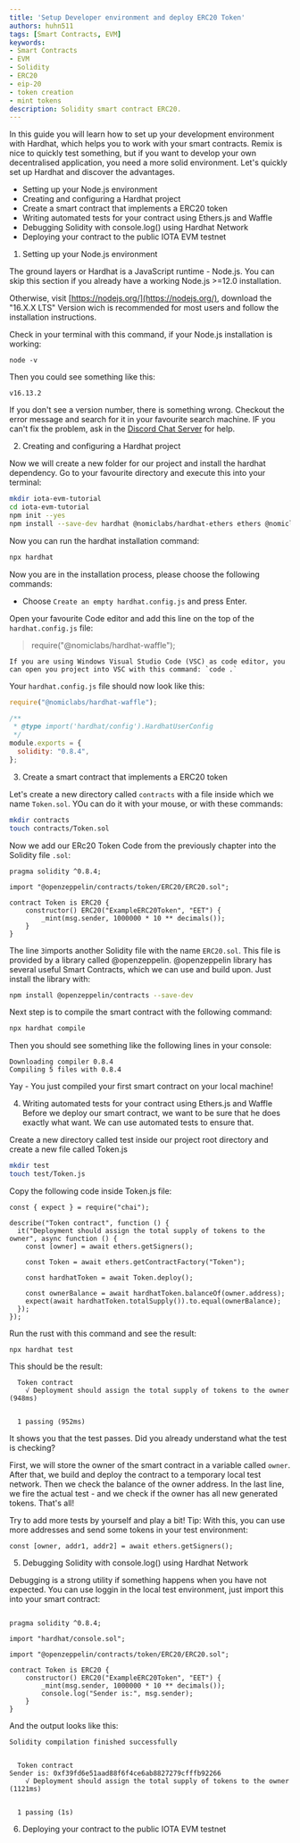```yaml
---
title: 'Setup Developer environment and deploy ERC20 Token'
authors: huhn511
tags: [Smart Contracts, EVM]
keywords:
- Smart Contracts
- EVM
- Solidity
- ERC20
- eip-20
- token creation
- mint tokens
description: Solidity smart contract ERC20.
---
```


In this guide you will learn how to set up your development environment with Hardhat, which helps you to work with your smart contracts. Remix is nice to quickly test something, but if you want to develop your own decentralised application, you need a more solid environment. Let's quickly set up Hardhat and discover the advantages.

- Setting up your Node.js environment
- Creating and configuring a Hardhat project
- Create a smart contract that implements a ERC20 token
- Writing automated tests for your contract using Ethers.js and Waffle
- Debugging Solidity with console.log() using Hardhat Network
- Deploying your contract to the public IOTA EVM testnet


1. Setting up your Node.js environment

The ground layers or Hardhat is a JavaScript runtime - Node.js. 
You can skip this section if you already have a working Node.js >=12.0 installation. 

Otherwise, visit [https://nodejs.org/](https://nodejs.org/), download the "16.X.X LTS" Version wich is recommended for most users and follow the installation instructions.

Check in your terminal with this command, if your Node.js installation is working:

```
node -v
```

Then you could see something like this:
```
v16.13.2
```

If you don't see a version number, there is something wrong. Checkout the error message and search for it in your favourite search machine. IF you can't fix the problem, ask in the [Discord Chat Server](https://discord.iota.org) for help.



2. Creating and configuring a Hardhat project

Now we will create a new folder for our project and install the hardhat dependency. Go to your favourite directory and execute this into your terminal:
```bash
mkdir iota-evm-tutorial
cd iota-evm-tutorial
npm init --yes
npm install --save-dev hardhat @nomiclabs/hardhat-ethers ethers @nomiclabs/hardhat-waffle ethereum-waffle chai
```

Now you can run the hardhat installation command:
```bash
npx hardhat
```

Now you are in the installation process, please choose the following commands:

- Choose `Create an empty hardhat.config.js` and press Enter.


Open your favourite Code editor and add this line on the top of the `hardhat.config.js` file:

> require("@nomiclabs/hardhat-waffle");

```TIP
If you are using Windows Visual Studio Code (VSC) as code editor, you can open you project into VSC with this command: `code .`
```

Your `hardhat.config.js` file should now look like this:

```javascript
require("@nomiclabs/hardhat-waffle");

/**
 * @type import('hardhat/config').HardhatUserConfig
 */
module.exports = {
  solidity: "0.8.4",
};
```


3. Create a smart contract that implements a ERC20 token

Let's create a new directory called `contracts` with a file inside which we name `Token.sol`. YOu can do it with your mouse, or with these commands:
```bash
mkdir contracts
touch contracts/Token.sol
```

Now we add our ERc20 Token Code from the previously chapter into the Solidity file `.sol`:

```solidity
pragma solidity ^0.8.4;

import "@openzeppelin/contracts/token/ERC20/ERC20.sol";

contract Token is ERC20 {
    constructor() ERC20("ExampleERC20Token", "EET") {
        _mint(msg.sender, 1000000 * 10 ** decimals());
    }
}
```

The line `3`imports another Solidity file with the name `ERC20.sol`. This file is provided by a library called @openzeppelin. @openzeppelin library has several useful Smart Contracts, which we can use and build upon. Just install the library with:

 
```bash
npm install @openzeppelin/contracts --save-dev
```

Next step is to compile the smart contract with the following command:

```bash
npx hardhat compile
```

Then you should see something like the following lines in your console:
```
Downloading compiler 0.8.4
Compiling 5 files with 0.8.4
```

Yay - You just compiled your first smart contract on your local machine!

4. Writing automated tests for your contract using Ethers.js and Waffle
Before we deploy our smart contract, we want to be sure that he does exactly what want. We can use automated tests to ensure that.

Create a new directory called test inside our project root directory and create a new file called Token.js

```bash
mkdir test
touch test/Token.js
```

Copy the following code inside Token.js file:

```
const { expect } = require("chai");

describe("Token contract", function () {
  it("Deployment should assign the total supply of tokens to the owner", async function () {
    const [owner] = await ethers.getSigners();

    const Token = await ethers.getContractFactory("Token");

    const hardhatToken = await Token.deploy();

    const ownerBalance = await hardhatToken.balanceOf(owner.address);
    expect(await hardhatToken.totalSupply()).to.equal(ownerBalance);
  });
});
```

Run the rust with this command and see the result: 
```
npx hardhat test
```

This should be the result:
```
  Token contract
    √ Deployment should assign the total supply of tokens to the owner (948ms)


  1 passing (952ms)
```

It shows you that the test passes. Did you already understand what the test is checking?

First, we will store the owner of the smart contract in a variable called `owner`. After that, we build and deploy the contract to a temporary local test network. Then we check the balance of the owner address. In the last line, we fire the actual test - and we check if the owner has all new generated tokens. That's all!

Try to add more tests by yourself and play a bit! 
Tip: With this, you can use more addresses and send some tokens in your test environment:
```
const [owner, addr1, addr2] = await ethers.getSigners();
```

5. Debugging Solidity with console.log() using Hardhat Network

Debugging is a strong utility if something happens when you have not expected. You can use loggin in the local test environment, just import this into your smart contract:


```solidity

pragma solidity ^0.8.4;

import "hardhat/console.sol";

import "@openzeppelin/contracts/token/ERC20/ERC20.sol";

contract Token is ERC20 {
    constructor() ERC20("ExampleERC20Token", "EET") {
        _mint(msg.sender, 1000000 * 10 ** decimals());
        console.log("Sender is:", msg.sender);
    }
}

```

And the output looks like this:
```
Solidity compilation finished successfully


  Token contract
Sender is: 0xf39fd6e51aad88f6f4ce6ab8827279cfffb92266
    √ Deployment should assign the total supply of tokens to the owner (1121ms)


  1 passing (1s)
```


6. Deploying your contract to the public IOTA EVM testnet

